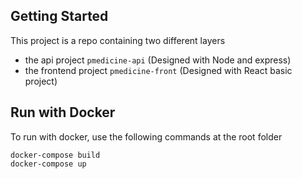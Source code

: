 ## Getting Started

This project is a repo containing two different layers
- the api project `pmedicine-api` (Designed with Node and express)
- the frontend project `pmedicine-front` (Designed with React basic project)

## Run with Docker
To run with docker, use the following commands at the root folder
```
docker-compose build 
docker-compose up
```